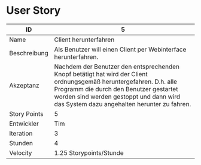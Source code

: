 # User Story

|ID          |5|
|-|-|
|Name        |Client herunterfahren|
|Beschreibung|Als Benutzer will einen Client per Webinterface herunterfahren.|
|Akzeptanz   |Nachdem der Benutzer den entsprechenden Knopf betätigt hat wird der Client ordnungsgemäß heruntergefahren. D.h. alle Programm die durch den Benutzer gestartet worden sind werden gestoppt und dann wird das System dazu angehalten herunter zu fahren.|
|Story Points|5|
|Entwickler  |Tim|
|Iteration   |3|
|Stunden     |4|
|Velocity    |1.25 Storypoints/Stunde|
